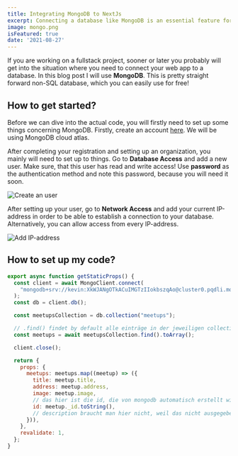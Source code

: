 ```yaml
---
title: Integrating MongoDB to NextJs
excerpt: Connecting a database like MongoDB is an essential feature for many web apps. NextJS makes it pretty easy to do it!
image: mongo.png
isFeatured: true
date: '2021-08-27'
---
```

If you are working on a fullstack project, sooner or later you probably will get into the situation where you need to connect your web app to a database. In this blog post I will use **MongoDB**. This is pretty straight forward non-SQL database, which you can easily use for free!

## How to get started?
Before we can dive into the actual code, you will firstly need to set up some things concerning MongoDB. Firstly, create an account [here](https://www.mongodb.com/de-de/cloud/atlas). We will be using MongoDB cloud atlas.

After completing your registration and setting up an organization, you mainly will need to set up to things. Go to **Database Access** and add a new user. Make sure, that this user has read and write access! Use **password** as the authentication method and note this password, because you will need it soon. 

![Create an user](user.png)


After setting up your user, go to **Network Access** and add your current IP-address in order to be able to establish a connection to your database. Alternatively, you can allow access from every IP-address.

![Add IP-address](network.png)


## How to set up my code?




```js
export async function getStaticProps() {
  const client = await MongoClient.connect(
    "mongodb+srv://kevin:XkWJANgOTkACuIMGTzIIokbszqAo@cluster0.pqdli.mongodb.net/meetings?retryWrites=true&w=majority"
  );
  const db = client.db();

  const meetupsCollection = db.collection("meetups");

  // .find() findet by default alle einträge in der jeweiligen collection
  const meetups = await meetupsCollection.find().toArray();

  client.close();

  return {
    props: {
      meetups: meetups.map((meetup) => ({
        title: meetup.title,
        address: meetup.address,
        image: meetup.image,
        // das hier ist die id, die von mongodb automatisch erstellt wird und die man konvertieren muss noch
        id: meetup._id.toString(),
        // description braucht man hier nicht, weil das nicht ausgegeben wird auf dieser Seite
      })),
    },
    revalidate: 1,
  };
}
```


